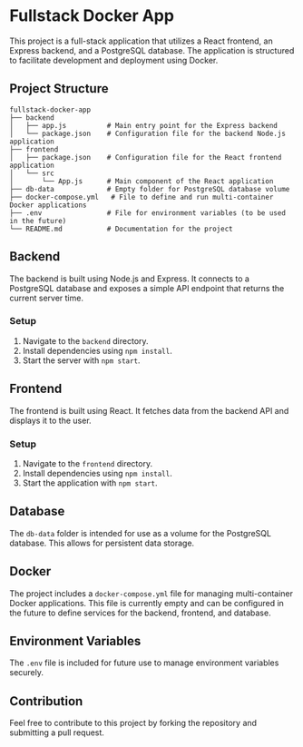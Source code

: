 # Fullstack Docker App

This project is a full-stack application that utilizes a React frontend, an Express backend, and a PostgreSQL database. The application is structured to facilitate development and deployment using Docker.

## Project Structure

```
fullstack-docker-app
├── backend
│   ├── app.js          # Main entry point for the Express backend
│   └── package.json    # Configuration file for the backend Node.js application
├── frontend
│   ├── package.json    # Configuration file for the React frontend application
│   └── src
│       └── App.js      # Main component of the React application
├── db-data             # Empty folder for PostgreSQL database volume
├── docker-compose.yml   # File to define and run multi-container Docker applications
├── .env                # File for environment variables (to be used in the future)
└── README.md           # Documentation for the project
```

## Backend

The backend is built using Node.js and Express. It connects to a PostgreSQL database and exposes a simple API endpoint that returns the current server time.

### Setup

1. Navigate to the `backend` directory.
2. Install dependencies using `npm install`.
3. Start the server with `npm start`.

## Frontend

The frontend is built using React. It fetches data from the backend API and displays it to the user.

### Setup

1. Navigate to the `frontend` directory.
2. Install dependencies using `npm install`.
3. Start the application with `npm start`.

## Database

The `db-data` folder is intended for use as a volume for the PostgreSQL database. This allows for persistent data storage.

## Docker

The project includes a `docker-compose.yml` file for managing multi-container Docker applications. This file is currently empty and can be configured in the future to define services for the backend, frontend, and database.

## Environment Variables

The `.env` file is included for future use to manage environment variables securely.

## Contribution

Feel free to contribute to this project by forking the repository and submitting a pull request.
